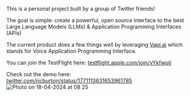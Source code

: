 This is a personal project built by a group of Twitter friends!

The goal is simple: create a powerful, open source interface to the best Large Language Models (LLMs) & Application Programming Interfaces (APIs)

The current product does a few things well by leveraging [Vapi.ai](https://vapi.ai) which stands for Voice Application Programming Interface.

You can join the TestFlight here: [testflight.apple.com/join/vYkfwoti](https://testflight.apple.com/join/vYkfwoti)

Check out the demo here: [twitter.com/ricburton/status/1771113631653961785](https://twitter.com/ricburton/status/1771113631653961785)
![Photo on 18-04-2024 at 08 25](https://github.com/ricburton/her/assets/438160/98e7b06a-df36-48e8-929f-d28c9f8f2bbb)

